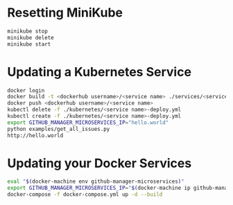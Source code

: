# Resetting MiniKube

```bash
minikube stop
minikube delete
minikube start
```

# Updating a Kubernetes Service

```bash
docker login
docker build -t <dockerhub username>/<service name> ./services/<service name>
docker push <dockerhub username>/<service name>
kubectl delete -f ./kubernetes/<service name>-deploy.yml
kubectl create -f ./kubernetes/<service name>-deploy.yml
export GITHUB_MANAGER_MICROSERVICES_IP="hello.world"
python examples/get_all_issues.py
http://hello.world
```

# Updating your Docker Services

```bash
eval "$(docker-machine env github-manager-microservices)"
export GITHUB_MANAGER_MICROSERVICES_IP="$(docker-machine ip github-manager-microservices)"
docker-compose -f docker-compose.yml up -d --build
```
